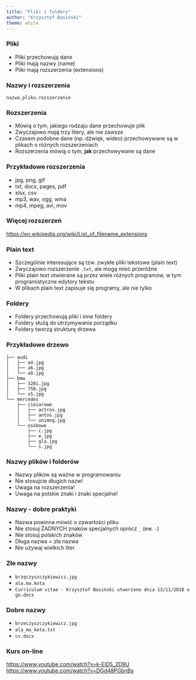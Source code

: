 ```yaml
---
title: "Pliki i foldery"
author: "Krzysztof Basiński"
theme: white
---
```



### Pliki

- Pliki przechowują dane
- Pliki mają nazwy (name)
- Pliki mają rozszerzenia (extensions)

### Nazwy i rozszerzenia

`nazwa_pliku.rozszerzenie`


### Rozszerzenia

- Mówią o tym, jakiego rodzaju dane przechowuje plik
- Zwyczajowo mają trzy litery, ale nie zawsze
- Czasem podobne dane (np. dźwięk, wideo) przechowywane są w plikach o różnych rozszerzeniach
- Rozszerzenia mówią o tym, **jak** przechowywane są dane

### Przykładowe rozszerzenia

- jpg, png, gif
- txt, docx, pages, pdf
- xlsx, csv
- mp3, wav, ogg, wma
- mp4, mpeg, avi, mov

### Więcej rozszerzeń

<https://en.wikipedia.org/wiki/List_of_filename_extensions>

### Plain text

- Szczególnie interesujące są tzw. zwykłe pliki tekstowe (plain text)
- Zwyczajowo rozszerzenie `.txt`, ale mogą mieć przeróżne
- Pliki plain text otwierane są przez wiele różnych programów, w tym programistyczne edytory tekstu
- W plikach plain text zapisuje się programy, ale nie tylko

### Foldery

- Foldery przechowują pliki i inne foldery
- Foldery służą do utrzymywania porządku
- Foldery tworzą strukturę drzewa

### Przykładowe drzewo

```
├── audi
│   ├── a4.jpg
│   ├── a6.jpg
│   └── a8.jpg
├── bmw
│   ├── 320i.jpg
│   ├── 750.jpg
│   └── x5.jpg
└── mercedes
    ├── ciezarowe
    │   ├── actros.jpg
    │   ├── antos.jpg
    │   └── unimog.jpg
    └── osobowe
        ├── c.jpg
        ├── e.jpg
        ├── gla.jpg
        └── s.jpg
```

### Nazwy plików i folderów

- Nazwy plików są ważne w programowaniu
- Nie stosujcie długich nazw!
- Uwaga na rozszerzenia!
- Uwaga na polskie znaki i znaki specjalne!

### Nazwy - dobre praktyki

- Nazwa powinna mówić o zawartości pliku
- Nie stosuj ŻADNYCH znaków specjalnych oprócz `_` (ew. `-`)
- Nie stosuj polskich znaków
- Długa nazwa = zła nazwa
- Nie używaj wielkich liter

### Złe nazwy

- `brzęczyszczykiewicz.jpg`
- `ala.ma.kota`
- `Curriculum vitae - Krzysztof Basiński utworzono dnia 13/11/2018 o go.docx`


### Dobre nazwy

- `brzeczyszczykiewicz.jpg`
- `ala_ma_kota.txt`
- `cv.docx`

### Kurs on-line

<https://www.youtube.com/watch?v=k-EID5_2D9U>
<https://www.youtube.com/watch?v=DGd48PGbnBs>